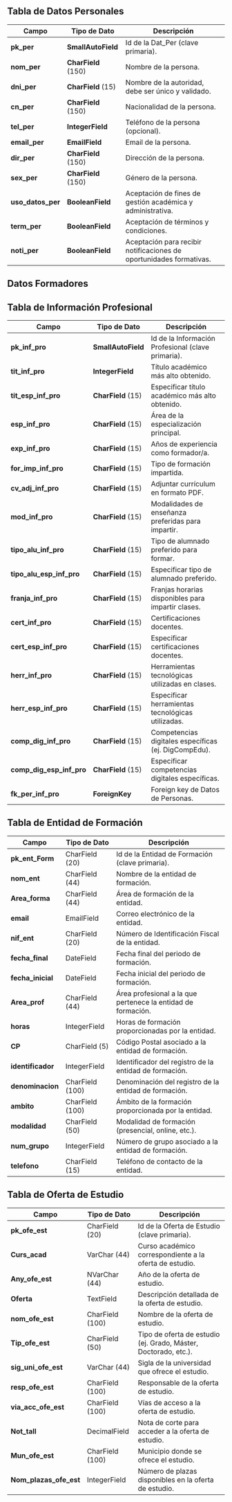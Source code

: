 
## Tabla de Datos Personales

| Campo            | Tipo de Dato        | Descripción                                                                                 |
|------------------|---------------------|---------------------------------------------------------------------------------------------|
| **pk_per**         | **SmallAutoField**    | Id de la Dat_Per (clave primaria).                                                          |
| **nom_per**        | **CharField** (150)   | Nombre de la persona.                                                                       |
| **dni_per**        | **CharField** (15)    | Nombre de la autoridad, debe ser único y validado.                                          |
| **cn_per**         | **CharField** (150)   | Nacionalidad de la persona.                                                                 |
| **tel_per**        | **IntegerField**      | Teléfono de la persona (opcional).                                                          |
| **email_per**      | **EmailField**        | Email de la persona.                                                                        |
| **dir_per**        | **CharField** (150)   | Dirección de la persona.                                                                    |
| **sex_per**        | **CharField** (150)   | Género de la persona.                                                                       |
| **uso_datos_per**  | **BooleanField**      | Aceptación de fines de gestión académica y administrativa.                                  |
| **term_per**       | **BooleanField**     | Aceptación de términos y condiciones.                                                       |
| **noti_per**       | **BooleanField**      | Aceptación para recibir notificaciones de oportunidades formativas.                         |



## Datos Formadores
## Tabla de Información Profesional

| Campo                     | Tipo de Dato       | Descripción                                                                                     |
|---------------------------|--------------------|-------------------------------------------------------------------------------------------------|
| **pk_inf_pro**              | **SmallAutoField**   | Id de la Información Profesional (clave primaria).                                              |
| **tit_inf_pro**             | **IntegerField**     | Título académico más alto obtenido.                                                             |
| **tit_esp_inf_pro**         | **CharField** (15)   | Especificar título académico más alto obtenido.                                                 |
| **esp_inf_pro**             | **CharField** (15)   | Área de la especialización principal.                                                           |
| **exp_inf_pro**             | **CharField** (15)   | Años de experiencia como formador/a.                                                            |
| **for_imp_inf_pro**         | **CharField** (15)   | Tipo de formación impartida.                                                                    |
| **cv_adj_inf_pro**          | **CharField** (15)   | Adjuntar currículum en formato PDF.                                                             |
| **mod_inf_pro**             | **CharField** (15)   | Modalidades de enseñanza preferidas para impartir.                                              |
| **tipo_alu_inf_pro**        | **CharField** (15)   | Tipo de alumnado preferido para formar.                                                         |
| **tipo_alu_esp_inf_pro**    | **CharField** (15)   | Especificar tipo de alumnado preferido.                                                         |
| **franja_inf_pro**          | **CharField** (15)   | Franjas horarias disponibles para impartir clases.                                              |
| **cert_inf_pro**            | **CharField** (15)   | Certificaciones docentes.                                                                       |
| **cert_esp_inf_pro**        | **CharField** (15)   | Especificar certificaciones docentes.                                                           |
| **herr_inf_pro**            | **CharField** (15)   | Herramientas tecnológicas utilizadas en clases.                                                 |
| **herr_esp_inf_pro**        | **CharField** (15)   | Especificar herramientas tecnológicas utilizadas.                                               |
| **comp_dig_inf_pro**        | **CharField** (15)   | Competencias digitales específicas (ej. DigCompEdu).                                            |
| **comp_dig_esp_inf_pro**    | **CharField** (15)   | Especificar competencias digitales específicas.                                                 |
| **fk_per_inf_pro**          | **ForeignKey**       | Foreign key de Datos de Personas.                                                               |


   ## Tabla de Entidad de Formación

| Campo                | Tipo de Dato      | Descripción                                                                              |
|----------------------|-------------------|------------------------------------------------------------------------------------------|
| **pk_ent_Form**        | CharField (20)  | Id de la Entidad de Formación (clave primaria). |
| **nom_ent**            | CharField (44)  | Nombre de la entidad de formación.                                                       |
| **Area_forma**         | CharField (44)  | Área de formación de la entidad.                                                         |
| **email**             | EmailField       | Correo electrónico de la entidad.                                                        |
| **nif_ent**            | CharField (20)  | Número de Identificación Fiscal de la entidad.                                           |
| **fecha_final**        | DateField       | Fecha final del periodo de formación.                                                    |
| **fecha_inicial**      | DateField       | Fecha inicial del periodo de formación.                                                  |
| **Area_prof**          | CharField (44)  | Área profesional a la que pertenece la entidad de formación.                             |
| **horas**              | IntegerField    | Horas de formación proporcionadas por la entidad.                                        |
| **CP**                 | CharField (5)   | Código Postal asociado a la entidad de formación.                                        |
| **identificador**      | IntegerField    | Identificador del registro de la entidad de formación.                                   |
| **denominacion**       | CharField (100) | Denominación del registro de la entidad de formación.                                    |
| **ambito**             | CharField (100) | Ámbito de la formación proporcionada por la entidad.                                     |
| **modalidad**          | CharField (50)  | Modalidad de formación (presencial, online, etc.).                                       |
| **num_grupo**          | IntegerField    | Número de grupo asociado a la entidad de formación.                                      |
| **telefono**           | CharField (15)  | Teléfono de contacto de la entidad.


## Tabla de Oferta de Estudio

| Campo               | Tipo de Dato      | Descripción                                                                                |
|---------------------|-------------------|--------------------------------------------------------------------------------------------|
| **pk_ofe_est**        | CharField (20)  | Id de la Oferta de Estudio (clave primaria).                                               |
| **Curs_acad**         | VarChar (44)    | Curso académico correspondiente a la oferta de estudio.                                    |
| **Any_ofe_est**       | NVarChar (44)   | Año de la oferta de estudio.                                                               |
| **Oferta**            | TextField       | Descripción detallada de la oferta de estudio.                                             |
| **nom_ofe_est**       | CharField (100) | Nombre de la oferta de estudio.                                                            |
| **Tip_ofe_est**       | CharField (50)  | Tipo de oferta de estudio (ej. Grado, Máster, Doctorado, etc.).                             |
| **sig_uni_ofe_est**   | VarChar (44)    | Sigla de la universidad que ofrece el estudio.                                             |
| **resp_ofe_est**      | CharField (100) | Responsable de la oferta de estudio.                                                       |
| **via_acc_ofe_est**   | CharField (100) | Vías de acceso a la oferta de estudio.                                                     |
| **Not_tall**          | DecimalField    | Nota de corte para acceder a la oferta de estudio.                                         |
| **Mun_ofe_est**       | CharField (100) | Municipio donde se ofrece el estudio.                                                      |
| **Nom_plazas_ofe_est**| IntegerField    | Número de plazas disponibles en la oferta de estudio.                                      |

